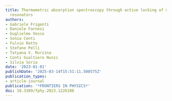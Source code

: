 ```yaml
---
title: Thermometric absorption spectroscopy through active locking of microbubble
  resonators
authors:
- Gabriele Frigenti
- Daniele Farnesi
- Guglielmo Vesco
- Sonia Centi
- Fulvio Ratto
- Stefano Pelli
- Tatyana V. Murzina
- Conti Gualtiero Nunzi
- Silvia Soria
date: '2023-01-01'
publishDate: '2025-03-14T15:51:11.500575Z'
publication_types:
- article-journal
publication: '*FRONTIERS IN PHYSICS*'
doi: 10.3389/fphy.2023.1226106
---
```

